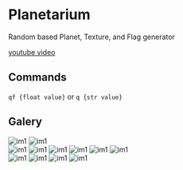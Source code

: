 # Planetarium
Random based Planet, Texture, and Flag generator

[youtube video](https://youtube.com/shorts/faoc0TGGv7U?si=-Lu0YWe5dY4-CHJb) 

## Commands
`qf {float value}` or `q {str value}`

## Galery
![im1](https://github.com/TYSON-Alii/Planetarium/blob/main/galery/anan.png)
![im1](https://github.com/TYSON-Alii/Planetarium/blob/main/galery/anan-1.png)  
![im1](https://github.com/TYSON-Alii/Planetarium/blob/main/galery/anan-2.png) 
![im1](https://github.com/TYSON-Alii/Planetarium/blob/main/galery/anan-3.png) 
![im1](https://github.com/TYSON-Alii/Planetarium/blob/main/galery/anan-4.png) 
![im1](https://github.com/TYSON-Alii/Planetarium/blob/main/galery/anan-5.png) 
![im1](https://github.com/TYSON-Alii/Planetarium/blob/main/galery/anan-6.png)
![im1](https://github.com/TYSON-Alii/Planetarium/blob/main/galery/anan-7.png)  
![im1](https://github.com/TYSON-Alii/Planetarium/blob/main/galery/anan-8.png) 
![im1](https://github.com/TYSON-Alii/Planetarium/blob/main/galery/anan-9.png) 
![im1](https://github.com/TYSON-Alii/Planetarium/blob/main/galery/anan-10.png) 
![im1](https://github.com/TYSON-Alii/Planetarium/blob/main/galery/anan-11.png) 
